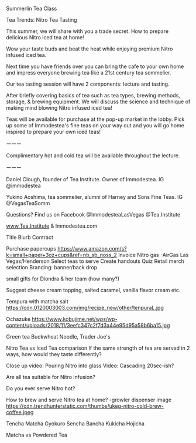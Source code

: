 Summerlin Tea Class

Tea Trends: Nitro Tea Tasting

This summer, we will share with you a trade secret. How to prepare delicious Nitro iced tea at home! 

Wow your taste buds and beat the heat while enjoying premium Nitro infused iced tea.

Next time you have friends over you can bring the cafe to your own home and impress everyone brewing tea like a 21st century tea sommelier.

Our tea tasting session will have 2 components: lecture and tasting. 


After briefly covering basics of tea such as tea types, brewing methods, storage, & brewing equipment. We will discuss the science and technique of making mind blowing Nitro infused iced tea!


Teas will be available for purchase at the pop-up market in the lobby. Pick up some of Immodestea's fine teas on your way out and you will go home inspired to prepare your own iced teas! 

ーーー

Complimentary hot and cold tea will be available throughout the lecture. 

ーーー

Daniel Clough, founder of Tea Institute. Owner of Immodestea. IG @immodestea

Yukino Aoshima, tea sommelier, alumni of Harney and Sons Fine Teas. IG @VegasTeaSomm

Questions? Find us on Facebook @ImmodesteaLasVegas @Tea.Institute 

www.Tea.Institute & Immodestea.com









Title
Blurb
Contract

Purchase papercups
https://www.amazon.com/s?k=small+paper+3oz+cups&ref=nb_sb_noss_2
Invoice Nitro gas
-AirGas Las Vegas/Henderson
Select teas to serve
Create handouts
Quiz
Retail merch selection
Branding: banner/back drop

small gifts for Diondra & her team (how many?)

Suggest cheese cream topping, salted caramel, vanilla flavor cream etc.

Tempura with matcha salt
https://cdn.0120003003.com/img/recipe_new/other/tenpuraL.jpg

Ochazuke
https://www.kobujime.net/wps/wp-content/uploads/2018/11/3eefc347c2f7d3a44e95d95a58b6ba15.jpg

Green tea Buckwheat Noodle, Trader Joe's


Nitro Tea vs Iced Tea comparison
If the same strength of tea are served in 2 ways, how would they taste differently? 

Close up video: Pouring Nitro into glass
Video: Cascading 20sec-ish?

Are all tea suitable for Nitro infusion?

Do you ever serve Nitro hot?

How to brew and serve Nitro tea at home?
-growler dispenser image
https://cdn.trendhunterstatic.com/thumbs/ukeg-nitro-cold-brew-coffee.jpeg

Tencha
Matcha
Gyokuro
Sencha
Bancha
Kukicha
Hojicha

Matcha vs Powdered Tea
